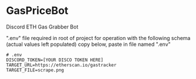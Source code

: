 # GasPriceBot
Discord ETH Gas Grabber Bot

".env" file required in root of project for operation with the following schema (actual values left populated)
copy below, paste in file named ".env"

```
# .env
DISCORD_TOKEN=[YOUR DISCO TOKEN HERE]
TARGET_URL=https://etherscan.io/gastracker
TARGET_FILE=scrape.png
```


